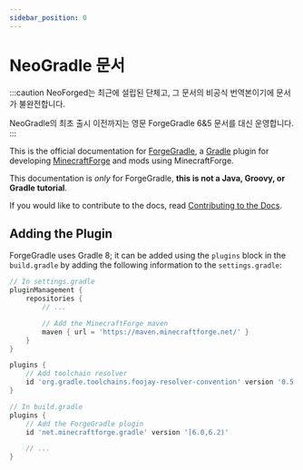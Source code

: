 ```yaml
---
sidebar_position: 0
---
```


NeoGradle 문서
=========================

:::caution
NeoForged는 최근에 설립된 단체고, 그 문서의 비공식 번역본이기에 문서가 불완전합니다.

NeoGradle의 최초 출시 이전까지는 영문 ForgeGradle 6&5 문서를 대신 운영합니다.
:::

This is the official documentation for [ForgeGradle], a [Gradle] plugin for developing [MinecraftForge] and mods using MinecraftForge.

This documentation is _only_ for ForgeGradle, **this is not a Java, Groovy, or Gradle tutorial**.

If you would like to contribute to the docs, read [Contributing to the Docs][contributing].

Adding the Plugin
-----------------

ForgeGradle uses Gradle 8; it can be added using the `plugins` block in the `build.gradle` by adding the following information to the `settings.gradle`:

```gradle
// In settings.gradle
pluginManagement {
    repositories {
        // ...

        // Add the MinecraftForge maven
        maven { url = 'https://maven.minecraftforge.net/' }
    }
}

plugins {
    // Add toolchain resolver
    id 'org.gradle.toolchains.foojay-resolver-convention' version '0.5.0'
}
```

```gradle
// In build.gradle
plugins {
    // Add the ForgeGradle plugin
    id 'net.minecraftforge.gradle' version '[6.0,6.2)'

    // ...
}
```

[ForgeGradle]: https://github.com/MinecraftForge/ForgeGradle
[Gradle]: https://gradle.org/
[MinecraftForge]: https://github.com/MinecraftForge/MinecraftForge
[contributing]: /contributing
